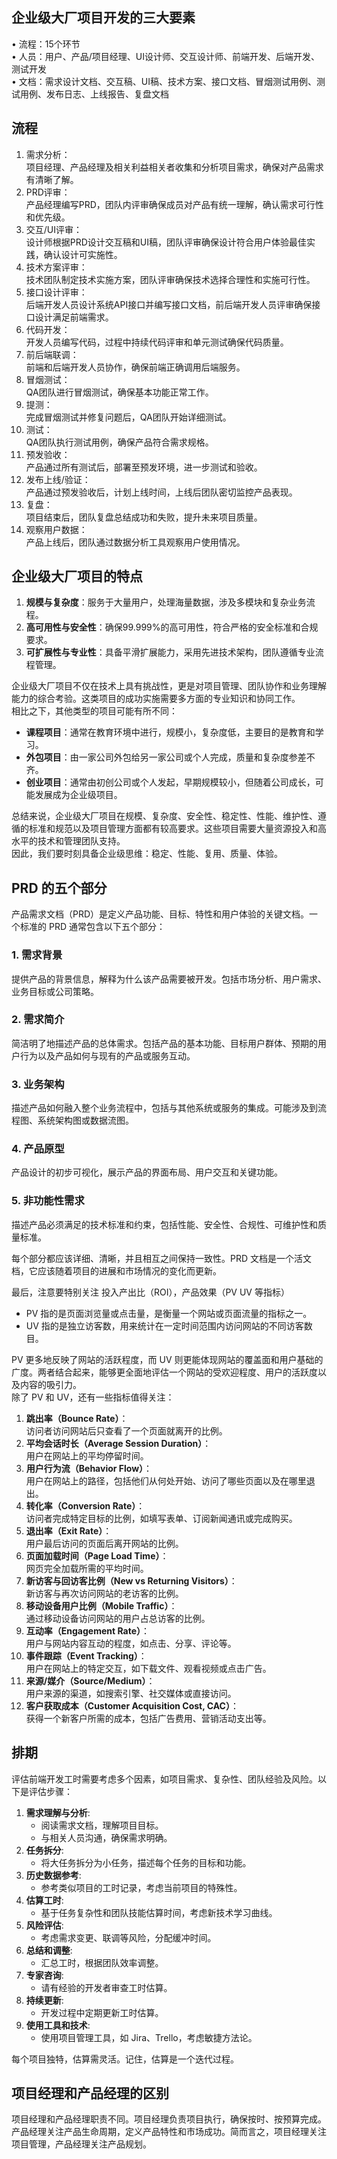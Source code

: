## 企业级大厂项目开发的三大要素
• 流程：15个环节<br />• 人员：用户、产品/项目经理、UI设计师、交互设计师、前端开发、后端开发、测试开发<br />• 文档：需求设计文档、交互稿、UI稿、技术方案、接口文档、冒烟测试用例、测试用例、发布日志、上线报告、复盘文档

## 流程

1. 需求分析：<br />项目经理、产品经理及相关利益相关者收集和分析项目需求，确保对产品需求有清晰了解。
2. PRD评审：<br />产品经理编写PRD，团队内评审确保成员对产品有统一理解，确认需求可行性和优先级。
3. 交互/UI评审：<br />设计师根据PRD设计交互稿和UI稿，团队评审确保设计符合用户体验最佳实践，确认设计可实施性。
4. 技术方案评审：<br />技术团队制定技术实施方案，团队评审确保技术选择合理性和实施可行性。
5. 接口设计评审：<br />后端开发人员设计系统API接口并编写接口文档，前后端开发人员评审确保接口设计满足前端需求。
6. 代码开发：<br />开发人员编写代码，过程中持续代码评审和单元测试确保代码质量。
7. 前后端联调：<br />前端和后端开发人员协作，确保前端正确调用后端服务。
8. 冒烟测试：<br />QA团队进行冒烟测试，确保基本功能正常工作。
9. 提测：<br />完成冒烟测试并修复问题后，QA团队开始详细测试。
10. 测试：<br />QA团队执行测试用例，确保产品符合需求规格。
11. 预发验收：<br />产品通过所有测试后，部署至预发环境，进一步测试和验收。
12. 发布上线/验证：<br />产品通过预发验收后，计划上线时间，上线后团队密切监控产品表现。
13. 复盘：<br />项目结束后，团队复盘总结成功和失败，提升未来项目质量。
14. 观察用户数据：<br />产品上线后，团队通过数据分析工具观察用户使用情况。

## 企业级大厂项目的特点

1. **规模与复杂度**：服务于大量用户，处理海量数据，涉及多模块和复杂业务流程。
2. **高可用性与安全性**：确保99.999%的高可用性，符合严格的安全标准和合规要求。
3. **可扩展性与专业性**：具备平滑扩展能力，采用先进技术架构，团队遵循专业流程管理。

企业级大厂项目不仅在技术上具有挑战性，更是对项目管理、团队协作和业务理解能力的综合考验。这类项目的成功实施需要多方面的专业知识和协同工作。<br />相比之下，其他类型的项目可能有所不同：

- **课程项目**：通常在教育环境中进行，规模小，复杂度低，主要目的是教育和学习。
- **外包项目**：由一家公司外包给另一家公司或个人完成，质量和复杂度参差不齐。
- **创业项目**：通常由初创公司或个人发起，早期规模较小，但随着公司成长，可能发展成为企业级项目。

总结来说，企业级大厂项目在规模、复杂度、安全性、稳定性、性能、维护性、遵循的标准和规范以及项目管理方面都有较高要求。这些项目需要大量资源投入和高水平的技术和管理团队支持。<br />因此，我们要时刻具备企业级思维：稳定、性能、复用、质量、体验。

## PRD 的五个部分
产品需求文档（PRD）是定义产品功能、目标、特性和用户体验的关键文档。一个标准的 PRD 通常包含以下五个部分：

### 1. 需求背景
提供产品的背景信息，解释为什么该产品需要被开发。包括市场分析、用户需求、业务目标或公司策略。

### 2. 需求简介
简洁明了地描述产品的总体需求。包括产品的基本功能、目标用户群体、预期的用户行为以及产品如何与现有的产品或服务互动。

### 3. 业务架构
描述产品如何融入整个业务流程中，包括与其他系统或服务的集成。可能涉及到流程图、系统架构图或数据流图。

### 4. 产品原型
产品设计的初步可视化，展示产品的界面布局、用户交互和关键功能。

### 5. 非功能性需求
描述产品必须满足的技术标准和约束，包括性能、安全性、合规性、可维护性和质量标准。

每个部分都应该详细、清晰，并且相互之间保持一致性。PRD 文档是一个活文档，它应该随着项目的进展和市场情况的变化而更新。

最后，注意要特别关注 投入产出比（ROI），产品效果（PV UV 等指标）

- PV 指的是页面浏览量或点击量，是衡量一个网站或页面流量的指标之一。
- UV 指的是独立访客数，用来统计在一定时间范围内访问网站的不同访客数目。

PV 更多地反映了网站的活跃程度，而 UV 则更能体现网站的覆盖面和用户基础的广度。两者结合起来，能够更全面地评估一个网站的受欢迎程度、用户的活跃度以及内容的吸引力。<br />除了 PV 和 UV，还有一些指标值得关注：

1. **跳出率（Bounce Rate）**：<br />访问者访问网站后只查看了一个页面就离开的比例。
2. **平均会话时长（Average Session Duration）**：<br />用户在网站上的平均停留时间。
3. **用户行为流（Behavior Flow）**：<br />用户在网站上的路径，包括他们从何处开始、访问了哪些页面以及在哪里退出。
4. **转化率（Conversion Rate）**：<br />访问者完成特定目标的比例，如填写表单、订阅新闻通讯或完成购买。
5. **退出率（Exit Rate）**：<br />用户最后访问的页面后离开网站的比例。
6. **页面加载时间（Page Load Time）**：<br />网页完全加载所需的平均时间。
7. **新访客与回访客比例（New vs Returning Visitors）**：<br />新访客与再次访问网站的老访客的比例。
8. **移动设备用户比例（Mobile Traffic）**：<br />通过移动设备访问网站的用户占总访客的比例。
9. **互动率（Engagement Rate）**：<br />用户与网站内容互动的程度，如点击、分享、评论等。
10. **事件跟踪（Event Tracking）**：<br />用户在网站上的特定交互，如下载文件、观看视频或点击广告。
11. **来源/媒介（Source/Medium）**：<br />用户来源的渠道，如搜索引擎、社交媒体或直接访问。
12. **客户获取成本（Customer Acquisition Cost, CAC）**：<br />获得一个新客户所需的成本，包括广告费用、营销活动支出等。

## 排期
评估前端开发工时需要考虑多个因素，如项目需求、复杂性、团队经验及风险。以下是评估步骤：

1. **需求理解与分析**: 
   - 阅读需求文档，理解项目目标。
   - 与相关人员沟通，确保需求明确。
2. **任务拆分**: 
   - 将大任务拆分为小任务，描述每个任务的目标和功能。
3. **历史数据参考**: 
   - 参考类似项目的工时记录，考虑当前项目的特殊性。
4. **估算工时**: 
   - 基于任务复杂性和团队技能估算时间，考虑新技术学习曲线。
5. **风险评估**: 
   - 考虑需求变更、联调等风险，分配缓冲时间。
6. **总结和调整**: 
   - 汇总工时，根据团队效率调整。
7. **专家咨询**: 
   - 请有经验的开发者审查工时估算。
8. **持续更新**: 
   - 开发过程中定期更新工时估算。
9. **使用工具和技术**: 
   - 使用项目管理工具，如 Jira、Trello，考虑敏捷方法论。

每个项目独特，估算需灵活。记住，估算是一个迭代过程。

## 项目经理和产品经理的区别
项目经理和产品经理职责不同。项目经理负责项目执行，确保按时、按预算完成。产品经理关注产品生命周期，定义产品特性和市场成功。简而言之，项目经理关注项目管理，产品经理关注产品规划。
